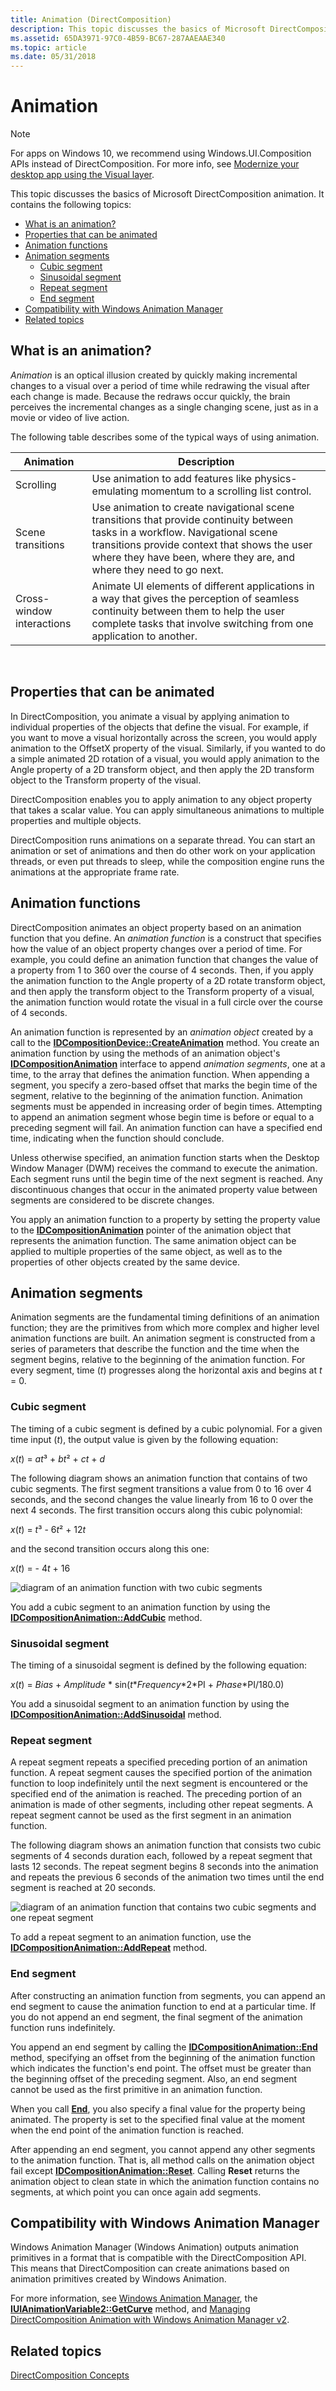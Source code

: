 ```yaml
---
title: Animation (DirectComposition)
description: This topic discusses the basics of Microsoft DirectComposition animation.
ms.assetid: 65DA3971-97C0-4B59-BC67-287AAEAAE340
ms.topic: article
ms.date: 05/31/2018
---
```


# Animation

> [!NOTE]
> For apps on Windows 10, we recommend using Windows.UI.Composition APIs instead of DirectComposition. For more info, see [Modernize your desktop app using the Visual layer](/windows/uwp/composition/visual-layer-in-desktop-apps).

This topic discusses the basics of Microsoft DirectComposition animation. It contains the following topics:

-   [What is an animation?](#what-is-an-animation)
-   [Properties that can be animated](#properties-that-can-be-animated)
-   [Animation functions](#animation-functions)
-   [Animation segments](#animation-segments)
    -   [Cubic segment](#cubic-segment)
    -   [Sinusoidal segment](#sinusoidal-segment)
    -   [Repeat segment](#repeat-segment)
    -   [End segment](#end-segment)
-   [Compatibility with Windows Animation Manager](#compatibility-with-windows-animation-manager)
-   [Related topics](#related-topics)

## What is an animation?

*Animation* is an optical illusion created by quickly making incremental changes to a visual over a period of time while redrawing the visual after each change is made. Because the redraws occur quickly, the brain perceives the incremental changes as a single changing scene, just as in a movie or video of live action.

The following table describes some of the typical ways of using animation.

| Animation                 | Description                                                                                                                                                                                                                                          |
|---------------------------|------------------------------------------------------------------------------------------------------------------------------------------------------------------------------------------------------------------------------------------------------|
| Scrolling                 | Use animation to add features like physics-emulating momentum to a scrolling list control.                                                                                                                                                           |
| Scene transitions         | Use animation to create navigational scene transitions that provide continuity between tasks in a workflow. Navigational scene transitions provide context that shows the user where they have been, where they are, and where they need to go next. |
| Cross-window interactions | Animate UI elements of different applications in a way that gives the perception of seamless continuity between them to help the user complete tasks that involve switching from one application to another.                                         |



 

## Properties that can be animated

In DirectComposition, you animate a visual by applying animation to individual properties of the objects that define the visual. For example, if you want to move a visual horizontally across the screen, you would apply animation to the OffsetX property of the visual. Similarly, if you wanted to do a simple animated 2D rotation of a visual, you would apply animation to the Angle property of a 2D transform object, and then apply the 2D transform object to the Transform property of the visual.

DirectComposition enables you to apply animation to any object property that takes a scalar value. You can apply simultaneous animations to multiple properties and multiple objects.

DirectComposition runs animations on a separate thread. You can start an animation or set of animations and then do other work on your application threads, or even put threads to sleep, while the composition engine runs the animations at the appropriate frame rate.

## Animation functions

DirectComposition animates an object property based on an animation function that you define. An *animation function* is a construct that specifies how the value of an object property changes over a period of time. For example, you could define an animation function that changes the value of a property from 1 to 360 over the course of 4 seconds. Then, if you apply the animation function to the Angle property of a 2D rotate transform object, and then apply the transform object to the Transform property of a visual, the animation function would rotate the visual in a full circle over the course of 4 seconds.

An animation function is represented by an *animation object* created by a call to the [**IDCompositionDevice::CreateAnimation**](https://msdn.microsoft.com/library/Hh437394(v=VS.85).aspx) method. You create an animation function by using the methods of an animation object's [**IDCompositionAnimation**](/windows/desktop/api/DcompAnimation/nn-dcompanimation-idcompositionanimation) interface to append *animation segments*, one at a time, to the array that defines the animation function. When appending a segment, you specify a zero-based offset that marks the begin time of the segment, relative to the beginning of the animation function. Animation segments must be appended in increasing order of begin times. Attempting to append an animation segment whose begin time is before or equal to a preceding segment will fail. An animation function can have a specified end time, indicating when the function should conclude.

Unless otherwise specified, an animation function starts when the Desktop Window Manager (DWM) receives the command to execute the animation. Each segment runs until the begin time of the next segment is reached. Any discontinuous changes that occur in the animated property value between segments are considered to be discrete changes.

You apply an animation function to a property by setting the property value to the [**IDCompositionAnimation**](/windows/desktop/api/DcompAnimation/nn-dcompanimation-idcompositionanimation) pointer of the animation object that represents the animation function. The same animation object can be applied to multiple properties of the same object, as well as to the properties of other objects created by the same device.

## Animation segments

Animation segments are the fundamental timing definitions of an animation function; they are the primitives from which more complex and higher level animation functions are built. An animation segment is constructed from a series of parameters that describe the function and the time when the segment begins, relative to the beginning of the animation function. For every segment, time (*t*) progresses along the horizontal axis and begins at *t* = 0.

### Cubic segment

The timing of a cubic segment is defined by a cubic polynomial. For a given time input (*t*), the output value is given by the following equation:

*x*(*t*) = *at*³ + *bt*² + *ct* + *d*

The following diagram shows an animation function that contains of two cubic segments. The first segment transitions a value from 0 to 16 over 4 seconds, and the second changes the value linearly from 16 to 0 over the next 4 seconds. The first transition occurs along this cubic polynomial:

*x*(*t*) = *t*³ - 6*t*² + 12*t*

and the second transition occurs along this one:

*x*(*t*) = - 4*t* + 16

![diagram of an animation function with two cubic segments](images/cubicsegment.png)

You add a cubic segment to an animation function by using the [**IDCompositionAnimation::AddCubic**](/windows/desktop/api/DcompAnimation/nf-dcompanimation-idcompositionanimation-addcubic) method.

### Sinusoidal segment

The timing of a sinusoidal segment is defined by the following equation:

*x*(*t*) = *Bias* + *Amplitude* \* sin(*t*\**Frequency*\*2\*PI + *Phase*\*PI/180.0)

You add a sinusoidal segment to an animation function by using the [**IDCompositionAnimation::AddSinusoidal**](/windows/desktop/api/DcompAnimation/nf-dcompanimation-idcompositionanimation-addsinusoidal) method.

### Repeat segment

A repeat segment repeats a specified preceding portion of an animation function. A repeat segment causes the specified portion of the animation function to loop indefinitely until the next segment is encountered or the specified end of the animation is reached. The preceding portion of an animation is made of other segments, including other repeat segments. A repeat segment cannot be used as the first segment in an animation function.

The following diagram shows an animation function that consists two cubic segments of 4 seconds duration each, followed by a repeat segment that lasts 12 seconds. The repeat segment begins 8 seconds into the animation and repeats the previous 6 seconds of the animation two times until the end segment is reached at 20 seconds.

![diagram of an animation function that contains two cubic segments and one repeat segment](images/repeatsegment.png)

To add a repeat segment to an animation function, use the [**IDCompositionAnimation::AddRepeat**](/windows/desktop/api/DcompAnimation/nf-dcompanimation-idcompositionanimation-addrepeat) method.

### End segment

After constructing an animation function from segments, you can append an end segment to cause the animation function to end at a particular time. If you do not append an end segment, the final segment of the animation function runs indefinitely.

You append an end segment by calling the [**IDCompositionAnimation::End**](/windows/desktop/api/DcompAnimation/nf-dcompanimation-idcompositionanimation-end) method, specifying an offset from the beginning of the animation function which indicates the function's end point. The offset must be greater than the beginning offset of the preceding segment. Also, an end segment cannot be used as the first primitive in an animation function.

When you call [**End**](/windows/desktop/api/DcompAnimation/nf-dcompanimation-idcompositionanimation-end), you also specify a final value for the property being animated. The property is set to the specified final value at the moment when the end point of the animation function is reached.

After appending an end segment, you cannot append any other segments to the animation function. That is, all method calls on the animation object fail except [**IDCompositionAnimation::Reset**](/windows/desktop/api/DcompAnimation/nf-dcompanimation-idcompositionanimation-reset). Calling **Reset** returns the animation object to clean state in which the animation function contains no segments, at which point you can once again add segments.

## Compatibility with Windows Animation Manager

Windows Animation Manager (Windows Animation) outputs animation primitives in a format that is compatible with the DirectComposition API. This means that DirectComposition can create animations based on animation primitives created by Windows Animation.

For more information, see [Windows Animation Manager](https://docs.microsoft.com/windows/desktop/UIAnimation/-main-portal), the [**IUIAnimationVariable2::GetCurve**](https://docs.microsoft.com/windows/desktop/api/uianimation/nf-uianimation-iuianimationvariable2-getcurve) method, and [Managing DirectComposition Animation with Windows Animation Manager v2](https://code.msdn.microsoft.com/windowsdesktop/Managing-DirectComposition-fb680140).

## Related topics

<dl> <dt>

[DirectComposition Concepts](directcomposition-concepts.md)
</dt> </dl>

 

 




